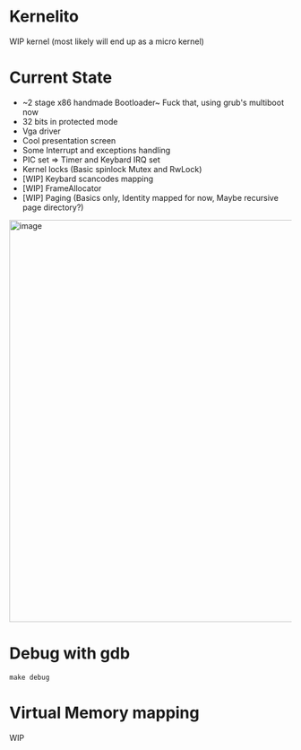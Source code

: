 # Kernelito

WIP kernel (most likely will end up as a micro kernel)

# Current State
- ~2 stage x86 handmade Bootloader~ Fuck that, using grub's multiboot now
- 32 bits in protected mode
- Vga driver 
- Cool presentation screen
- Some Interrupt and exceptions handling
- PIC set => Timer and Keybard IRQ set
- Kernel locks (Basic spinlock Mutex and RwLock)
- [WIP] Keybard scancodes mapping
- [WIP] FrameAllocator 
- [WIP] Paging (Basics only, Identity mapped for now, Maybe recursive page directory?) 

<img width="717" alt="image" src="https://github.com/gabriel128/kernelito/assets/2847315/0f101923-edcc-4e67-9aec-b3237f2a8bfc">

# Debug with gdb
```
make debug
```

# Virtual Memory mapping

WIP
